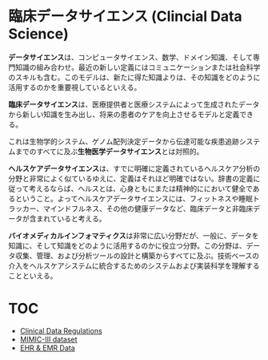 # 臨床データサイエンス (Clincial Data Science)

**データサイエンス**は、コンピュータサイエンス、数学、ドメイン知識、そして専門知識の組み合わせ。最近の新しい定義にはコミュニケーションまたは社会科学のスキルも含む。このモデルは、新たに得た知識よりは、その知識をどのように活用するのかを重要視しているといえる。

**臨床データサイエンス**は、医療提供者と医療システムによって生成されたデータから新しい知識を生み出し、将来の患者のケアを向上させるモデルと定義できる。

これは生物学的システム、ゲノム配列決定データから伝達可能な疾患追跡システムまでのすべてに及ぶ**生物医学データサイエンス**とは対照的。

**ヘルスケアデータサイエンス**は、すでに明確に定義されているヘルスケア分析の分野と非常によく似ているゆえに、定義はそれほど明確ではない。辞書の定義に従って考えるならば、ヘルスとは、心身ともにまたは精神的ににおいて健全であるということ。よってヘルスケアデータサイエンスには、フィットネスや睡眠トラッカー、マインドフルネス、その他の健康データなど、臨床データと非臨床データが含まれていると考える。

**バイオメディカルインフォマティクス**は非常に広い分野だが、一般に、データを知識に、そして知識をどのように活用するのかに役立つ分野。この分野は、データ収集、管理、および分析ツールの設計と構築からすべてに及ぶ。技術ベースの介入をヘルスケアシステムに統合するためのシステムおよび実装科学を理解することといえる。

# TOC

- [Clinical Data Regulations](docs/clincialdataregulations.md)
- [MIMIC-III dataset](docs/mimic3.md)
- [EHR & EMR Data](docs/ehremr.md)
